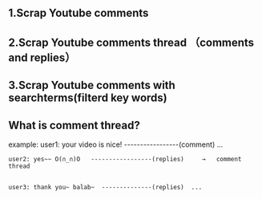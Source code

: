 ## 1.Scrap Youtube comments
## 2.Scrap Youtube comments thread （comments and replies）
## 3.Scrap Youtube comments with searchterms(filterd key words)


## What is comment thread?
example:
user1: your video is nice! -----------------(comment)  ...


    user2: yes~~ O(∩_∩)O   -----------------(replies)     →   comment thread
    
    
    user3: thank you~ balab~  --------------(replies)  ...
